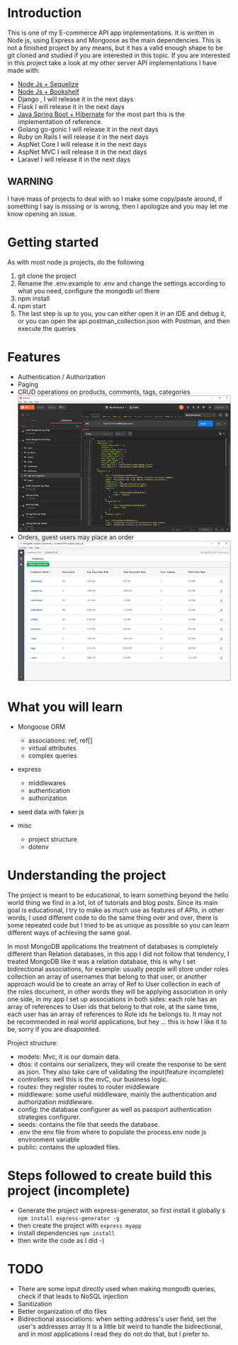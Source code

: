 # Introduction
This is one of my E-commerce API app implementations. It is written in Node js, using Express and Mongoose as the main dependencies.
This is not a finished project by any means, but it has a valid enough shape to be git cloned and studied if you are interested in this topic.
If you are interested in this project take a look at my other server API implementations I have made with:

- [Node Js + Sequelize](https://github.com/melardev/ApiEcomSequelizeExpress)
- [Node Js + Bookshelf](https://github.com/melardev/ApiEcomBookshelfExpress)
- Django , I will release it in the next days
- Flask I will release it in the next days
- [Java Spring Boot + Hibernate]() for the most part this is the implementation of reference.
- Golang go-gonic I will release it in the next days
- Ruby on Rails I will release it in the next days
- AspNet Core I will release it in the next days
- AspNet MVC I will release it in the next days
- Laravel I will release it in the next days

## WARNING
I have mass of projects to deal with so I make some copy/paste around, if something I say is missing or is wrong, then I apologize
and you may let me know opening an issue.

# Getting started
As with most node js projects, do the following
1. git clone the project
2. Rename the .env.example to .env and change the settings according to what you need, configure the mongodb url there
3. npm install
4. npm start
5. The last step is up to you, you can either open it in an IDE and debug it, or you can open the api.postman_collection.json with Postman, and then execute the queries

# Features
- Authentication / Authorization
- Paging
- CRUD operations on products, comments, tags, categories
![Fetching products page](./github_images/postman.png)
- Orders, guest users may place an order
![Database diagram](./github_images/db_structure.png)

# What you will learn
- Mongoose ORM
    - associations: ref, ref[]
    - virtual attributes
    - complex queries
- express
    - middlewares
    - authentication
    - authorization
    
- seed data with faker js

- misc
    - project structure
    - dotenv


# Understanding the project
The project is meant to be educational, to learn something beyond the hello world thing we find in a lot, lot of 
tutorials and blog posts. Since its main goal is educational, I try to make as much use as features of APIs, in other
words, I used different code to do the same thing over and over, there is some repeated code but I tried to be as unique
as possible so you can learn different ways of achieving the same goal.

In most MongoDB applications the treatment of databases is completely different than Relation databases, in this app I 
did not follow that tendency, I treated MongoDB like it was a relation database, this is why I set bidirectional associations, for example:
usually people will store under roles collection an array of usernames that belong to that user, or another approach would be
to create an array of Ref to User collection in each of the roles document, in other words they will be applying association in only one side,
in my app I set up associations in both sides:
each role has an array of references to User ids that belong to that role, at the same time, each user has an array of references to Role ids
he belongs to. It may not be recommended in real world applications, but hey ... this is how I like it to be, sorry if you are disapointed.

Project structure:
- models: Mvc, it is our domain data.
- dtos: it contains our serializers, they will create the response to be sent as json. They also take care of validating the input(feature incomplete)
- controllers: well this is the mvC, our business logic.
- routes: they register routes to router middleware
- middleware: some useful middleware, mainly the authentication and authorization middleware.
- config: the database configurer as well as passport authentication strategies configurer.
- seeds: contains the file that seeds the database.
- .env the env file from where to populate the process.env node js environment variable
- public: contains the uploaded files.

# Steps followed to create build this project (incomplete)

- Generate the project with express-generator, so first install it globally
`$ npm install express-generator -g`
- then create the project with
`express myapp`
- install dependencies
`npm install`
- then write the code as I did -)

# TODO
- There are some input directly used when making mongodb queries, check if that leads to NoSQL injection
- Sanitization
- Better organization of dto files
- Bidirectional associations: when setting address's user field, set the user's addresses array
It is a little bit weird to handle the bidirectional, and in most applications I read they do not do that, but I prefer to.